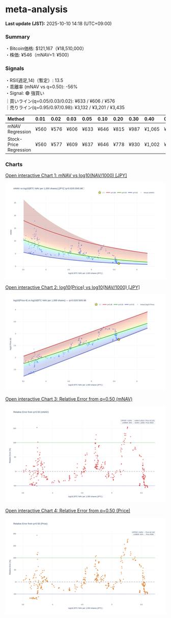 # meta-analysis


<!--REPORT:START-->
**Last update (JST):** 2025-10-10 14:18 (UTC+09:00)

### Summary
・Bitcoin価格: $121,167（¥18,510,000）  
・株価: ¥546（mNAV=1: ¥500）

### Signals
・RSI(週足,14)（暫定）: 13.5  
・乖離率 (mNAV vs q=0.50): -56%  
・Signal: 🟣 強買い  
｜買いライン(q=0.05/0.03/0.02): ¥633 / ¥606 / ¥576  
｜売りライン(q=0.95/0.97/0.98): ¥3,132 / ¥3,201 / ¥3,435

| Method                 | 0.01   | 0.02   | 0.03   | 0.05   | 0.10   | 0.20   | 0.30   | 0.40   | 0.50   | 0.60   | 0.70   | 0.80   | 0.90   | 0.95   | 0.97   | 0.98   | 0.99   |
|:-----------------------|:-------|:-------|:-------|:-------|:-------|:-------|:-------|:-------|:-------|:-------|:-------|:-------|:-------|:-------|:-------|:-------|:-------|
| mNAV Regression        | ¥560   | ¥576   | ¥606   | ¥633   | ¥646   | ¥815   | ¥987   | ¥1,065 | ¥1,266 | ¥1,437 | ¥1,618 | ¥2,035 | ¥2,703 | ¥3,132 | ¥3,201 | ¥3,435 | ¥3,385 |
| Stock-Price Regression | ¥560   | ¥577   | ¥609   | ¥637   | ¥646   | ¥778   | ¥930   | ¥1,002 | ¥1,096 | ¥1,286 | ¥1,507 | ¥1,959 | ¥2,527 | ¥2,735 | ¥2,793 | ¥3,043 | ¥3,055 |

### Charts
[Open interactive Chart 1: mNAV vs log10(NAV/1000) [JPY]](https://tkzm240.github.io/meta-analysis/fig1.html)

![fig1](assets/fig1.png)

[Open interactive Chart 2: log10(Price) vs log10(NAV/1000) [JPY]](https://tkzm240.github.io/meta-analysis/fig2.html)

![fig2](assets/fig2.png)

[Open interactive Chart 3: Relative Error from q=0.50 (mNAV)](https://tkzm240.github.io/meta-analysis/fig3.html)

![fig3](assets/fig3.png)

[Open interactive Chart 4: Relative Error from q=0.50 (Price)](https://tkzm240.github.io/meta-analysis/fig4.html)

![fig4](assets/fig4.png)
<!--REPORT:END-->
